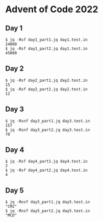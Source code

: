 # Advent of Code 2022

## Day 1

```
$ jq -Rsf day1_part1.jq day1.test.in
24000
$ jq -Rsf day1_part2.jq day1.test.in
45000
```

## Day 2

```
$ jq -Rsf day2_part1.jq day2.test.in
15
$ jq -Rsf day2_part2.jq day2.test.in
12
```

## Day 3

```
$ jq -Rsnf day3_part1.jq day3.test.in
157
$ jq -Rsnf day3_part2.jq day3.test.in
70
```

## Day 4

```
$ jq -Rsf day4_part1.jq day4.test.in
2
$ jq -Rsf day4_part2.jq day4.test.in
4
```

## Day 5

```
$ jq -Rnsf day5_part1.jq day5.test.in
"CMZ"
$ jq -Rnsf day5_part2.jq day5.test.in
"MCD"
```
